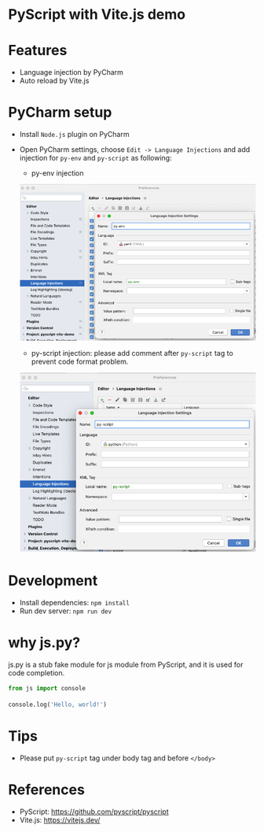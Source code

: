 PyScript with Vite.js demo
==================

# Features

* Language injection by PyCharm
* Auto reload by Vite.js

# PyCharm setup

* Install `Node.js` plugin on PyCharm
* Open PyCharm settings, choose `Edit -> Language Injections` and add injection for `py-env` and `py-script` as
  following:
    - py-env injection

  ![py-env injection](./docs/images/py-env-injection.png)
    - py-script injection: please add comment after `py-script` tag to prevent code format problem.

  ![py-script injection](./docs/images/py-script-injection.png)

# Development

* Install dependencies: `npm install`
* Run dev server: `npm run dev`

# why js.py?

js.py is a stub fake module for js module from PyScript, and it is used for code completion.

```python
from js import console

console.log('Hello, world!')
```

# Tips

* Please put `py-script` tag under body tag and before `</body>`

# References

* PyScript: https://github.com/pyscript/pyscript
* Vite.js: https://vitejs.dev/